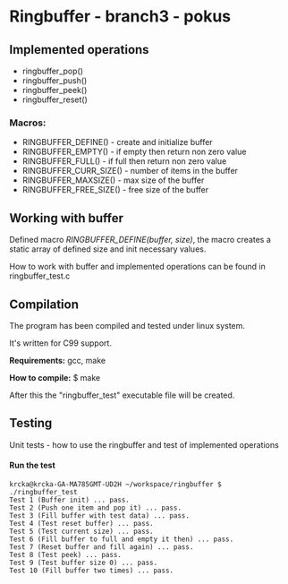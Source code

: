 # Ringbuffer - branch3 - pokus


## Implemented operations
- ringbuffer_pop()
- ringbuffer_push()
- ringbuffer_peek()
- ringbuffer_reset()

### Macros:
- RINGBUFFER_DEFINE() - create and initialize buffer
- RINGBUFFER_EMPTY() - if empty then return non zero value
- RINGBUFFER_FULL() - if full then return non zero value
- RINGBUFFER\_CURR\_SIZE() - number of items in the buffer 
- RINGBUFFER_MAXSIZE() - max size of the buffer
- RINGBUFFER\_FREE\_SIZE() - free size of the buffer


## Working with buffer
Defined macro *RINGBUFFER_DEFINE(buffer, size)*, the macro creates a static array of defined size and init necessary values. 

How to work with buffer and implemented operations can be found in ringbuffer_test.c


## Compilation

The program has been compiled and tested under linux system.

It's written for C99 support. 

**Requirements:**
        gcc, make

**How to compile:**
        $ make

After this the "ringbuffer_test" executable file will be created.

## Testing

Unit tests - how to use the ringbuffer and test of implemented operations

#### Run the test

```
krcka@krcka-GA-MA785GMT-UD2H ~/workspace/ringbuffer $ ./ringbuffer_test 
Test 1 (Buffer init) ... pass.
Test 2 (Push one item and pop it) ... pass.
Test 3 (Fill buffer with test data) ... pass.
Test 4 (Test reset buffer) ... pass.
Test 5 (Test current size) ... pass.
Test 6 (Fill buffer to full and empty it then) ... pass.
Test 7 (Reset buffer and fill again) ... pass.
Test 8 (Test peek) ... pass.
Test 9 (Test buffer size 0) ... pass.
Test 10 (Fill buffer two times) ... pass.
```

